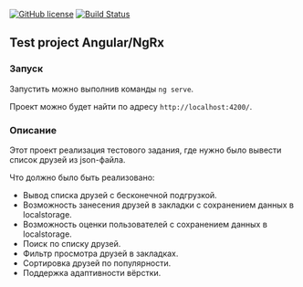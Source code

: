 [![GitHub license](https://img.shields.io/badge/license-MIT-green.svg)](https://github.com/BaryshevRS/ngrx-friends/blob/master/LICENSE)
[![Build Status](https://travis-ci.com/BaryshevRS/ngrx-friends.svg?branch=master)](https://travis-ci.com/BaryshevRS/ngrx-friends)

## Test project Angular/NgRx

### Запуск

Запустить можно выполнив команды `ng serve`.

Проект можно будет найти по адресу `http://localhost:4200/`.  
 
### Описание

Этот проект реализация тестового задания, где нужно было вывести список друзей из json-файла.

Что должно было быть реализовано:

- Вывод списка друзей с бесконечной подгрузкой.
- Возможность занесения друзей в закладки с сохранением данных в localstorage.
- Возможность оценки пользователей с сохранением данных в localstorage.
- Поиск по списку друзей.
- Фильтр просмотра друзей в закладках.
- Сортировка друзей по популярности.
- Поддержка адаптивности вёрстки.
